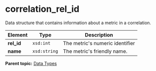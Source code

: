 # correlation\_rel\_id

Data structure that contains information about a metric in a correlation.

|Element|Type|Description|
|-------|----|-----------|
|**rel\_id** |`xsd:int` | The metric's numeric identifier |
|**name** |`xsd:string` | The metric's friendly name. |

**Parent topic:** [Data Types](../data_types/c_datatypes.md)


